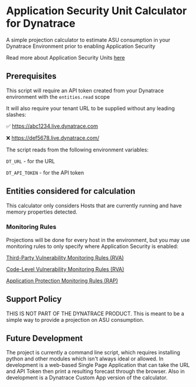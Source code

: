 # Application Security Unit Calculator for Dynatrace
A simple projection calculator to estimate ASU consumption in your Dynatrace Environment prior to enabling Application Security

Read more about Application Security Units [here](https://www.dynatrace.com/support/help/shortlink/application-security-units)
## Prerequisites
This script will require an API token created from your Dynatrace environment with the `entities.read` scope

It will also require your tenant URL to be supplied without any leading slashes:

:white_check_mark: https://abc1234.live.dynatrace.com

:x: https://def5678.live.dynatrace.com/

The script reads from the following environment variables:

`DT_URL` - for the URL

`DT_API_TOKEN` - for the API token

## Entities considered for calculation
This calculator only considers Hosts that are currently running and have memory properties detected. 

### Monitoring Rules
Projections will be done for every host in the environment, but you may use monitoring rules to only specify where Application Security is enabled:

[Third-Party Vulnerability Monitoring Rules (RVA)](https://www.dynatrace.com/support/help/shortlink/tpv-monitoring-rules)

[Code-Level Vulnerability Monitoring Rules (RVA)](https://www.dynatrace.com/support/help/shortlink/clv-monitoring-rules)

[Application Protection Monitoring Rules (RAP)](https://www.dynatrace.com/support/help/shortlink/attack-rules)

## Support Policy
THIS IS NOT PART OF THE DYNATRACE PRODUCT. This is meant to be a simple way to provide a projection on ASU consumption.

## Future Development
The project is currently a command line script, which requires installing python and other modules which isn't always ideal or allowed. In development is a web-based Single Page Application that can take the URL and API Token then print a resulting forecast through the browser. Also in development is a Dynatrace Custom App version of the calculator.

